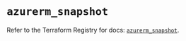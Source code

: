 # `azurerm_snapshot`

Refer to the Terraform Registry for docs: [`azurerm_snapshot`](https://registry.terraform.io/providers/hashicorp/azurerm/4.4.0/docs/resources/snapshot).
